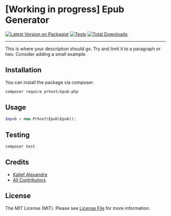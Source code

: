 
# [Working in progress] Epub Generator

[![Latest Version on Packagist](https://img.shields.io/packagist/v/prhost/epub-php.svg?style=flat-square)](https://packagist.org/packages/prhost/epub-php)
[![Tests](https://github.com/prhost/epub-php/actions/workflows/run-tests.yml/badge.svg?branch=main)](https://github.com/prhost/epub-php/actions/workflows/run-tests.yml)
[![Total Downloads](https://img.shields.io/packagist/dt/prhost/epub-php.svg?style=flat-square)](https://packagist.org/packages/prhost/epub-php)

---
This is where your description should go. Try and limit it to a paragraph or two. Consider adding a small example.

## Installation

You can install the package via composer:

```bash
composer require prhost/epub-php
```

## Usage

```php
$epub = new Prhost\Epub\Epub();
```

## Testing

```bash
composer test
```

## Credits

- [Kallef Alexandre](https://github.com/prhost)
- [All Contributors](../../contributors)

## License

The MIT License (MIT). Please see [License File](LICENSE.md) for more information.
